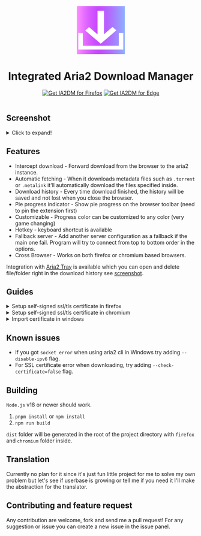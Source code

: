 <div align="center">
  <img src="./public/images/icon.png" alt="logo">
  <h1>Integrated Aria2 Download Manager</h1>
  <a href="https://addons.mozilla.org/firefox/addon/ia2dm/"><img height="60" src="https://blog.mozilla.org/addons/files/2020/04/get-the-addon-fx-apr-2020.svg" alt="Get IA2DM for Firefox" /></a>
  </a>
  <a href="https://microsoftedge.microsoft.com/addons/detail/nfchpjolcepnhnmbpigllmahoaecdmlj"><img height="62" src="https://get.microsoft.com/images/en-us%20dark.svg" alt="Get IA2DM for Edge"></a>
</div>
<br>

## Screenshot

<details>
  <summary>Click to expand!</summary>
  <br>

![Popup 1](./misc/popup.png)
![Popup 2](./misc/popup2.png)
![Error](./misc/download_error.png)
![Complete](./misc/download_complete.png)
![options](./misc/options.png)
![Integration](./misc/integration.png)

</details>

## Features

- Intercept download - Forward download from the browser to the aria2 instance.
- Automatic fetching - When it downloads metadata files such as `.torrent` or
  `.metalink` it'll automatically download the files specified inside.
- Download history - Every time download finished, the history will be saved and
  not lost when you close the browser.
- Pie progress indicator - Show pie progress on the browser toolbar (need to pin
  the extension first)
- Customizable - Progress color can be customized to any color (very game
  changing)
- Hotkey - keyboard shortcut is available
- Fallback server - Add another server configuration as a fallback if the main
  one fail. Program will try to connect from top to bottom order in the options.
- Cross Browser - Works on both firefox or chromium based browsers.

Integration with [Aria2 Tray](https://github.com/Cudiph/aria2tray) is available which
you can open and delete file/folder right in the download history see [screenshot](./misc/integration.png).

## Guides

<details>
  <summary>Setup self-signed ssl/tls certificate in firefox</summary>
  <br>

1. Run `genssl.sh` script in the `scripts` folder to generate certificates.
2. Add `root-ca.pem` to Authorities in certificate manager (search for "view
   certificates" in the firefox settings) and check
   `This certificate can identify website` when importing
3. If still not work, try disabling
   `security.certerrors.mitm.auto_enable_enterprise_roots` and
   `security.enterprise_roots.enabled` in `about:config`
4. Finally run
   `aria2c --enable-rpc --rpc-secret=topsecret --rpc-certificate=server.p12 --rpc-secure`

</details>

<details>
  <summary>Setup self-signed ssl/tls certificate in chromium</summary>
  <br>

1. Run `genssl.sh` script in the `scripts` folder to generate certificates.
2. Add `root-ca.pem` to Authorities tab in Manage certificates (search for
   "manage certificates" in the search bar) and check
   `Trust this certificate for identifying websites` when importing
3. Finally run
   `aria2c --enable-rpc --rpc-secret=topsecret --rpc-certificate=server.p12 --rpc-secure`

</details>

<details>
  <summary>Import certificate in windows</summary>
  <br>

1. Run `$ cat genssl.sh | tr -d '\r' | sh -` using WSL then rename the generated
   `root-ca.pem` to `root-ca.cer`, double click the file and install certificate.
2. Store to Local Machine, next, and place the certificate in
   "Trusted Root Certification Authorities" folder.

</details>

## Known issues

- If you got `socket error` when using aria2 cli in Windows try adding
  `--disable-ipv6` flag.
- For SSL certificate error when downloading, try adding
  `--check-certificate=false` flag.

## Building

`Node.js` v18 or newer should work.

1. `pnpm install` or `npm install`
2. `npm run build`

`dist` folder will be generated in the root of the project directory with
`firefox` and `chromium` folder inside.

## Translation

Currently no plan for it since it's just fun little project for me to solve my
own problem but let's see if userbase is growing or tell me if you need it I'll
make the abstraction for the translator.

## Contributing and feature request

Any contribution are welcome, fork and send me a pull request! For any
suggestion or issue you can create a new issue in the issue panel.
